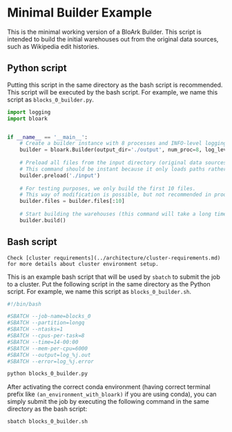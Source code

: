 # Minimal Builder Example

This is the minimal working version of a BloArk Builder. This script is intended to build the initial warehouses out from the original data sources, such as Wikipedia edit histories.

## Python script

Putting this script in the same directory as the bash script is recommended. This script will be executed by the bash script. For example, we name this script as `blocks_0_builder.py`.

```python
import logging
import bloark


if __name__ == '__main__':
    # Create a builder instance with 8 processes and INFO-level logging.
    builder = bloark.Builder(output_dir='./output', num_proc=8, log_level=logging.INFO)
    
    # Preload all files from the input directory (original data sources).
    # This command should be instant because it only loads paths rather than files themselves.
    builder.preload('./input')
    
    # For testing purposes, we only build the first 10 files.
    # This way of modification is possible, but not recommended in production.
    builder.files = builder.files[:10]
    
    # Start building the warehouses (this command will take a long time).
    builder.build()
```

## Bash script

```{note}
Check [cluster requirements](../architecture/cluster-requirements.md) for more details about cluster environment setup.
```

This is an example bash script that will be used by `sbatch` to submit the job to a cluster. Put the following script in the same directory as the Python script. For example, we name this script as `blocks_0_builder.sh`.

```bash
#!/bin/bash

#SBATCH --job-name=blocks_0
#SBATCH --partition=longq
#SBATCH --ntasks=1
#SBATCH --cpus-per-task=8
#SBATCH --time=14-00:00
#SBATCH --mem-per-cpu=6000
#SBATCH --output=log_%j.out
#SBATCH --error=log_%j.error

python blocks_0_builder.py
```

After activating the correct conda environment (having correct terminal prefix like `(an_environment_with_bloark)` if you are using conda), you can simply submit the job by executing the following command in the same directory as the bash script:

```bash
sbatch blocks_0_builder.sh
```
